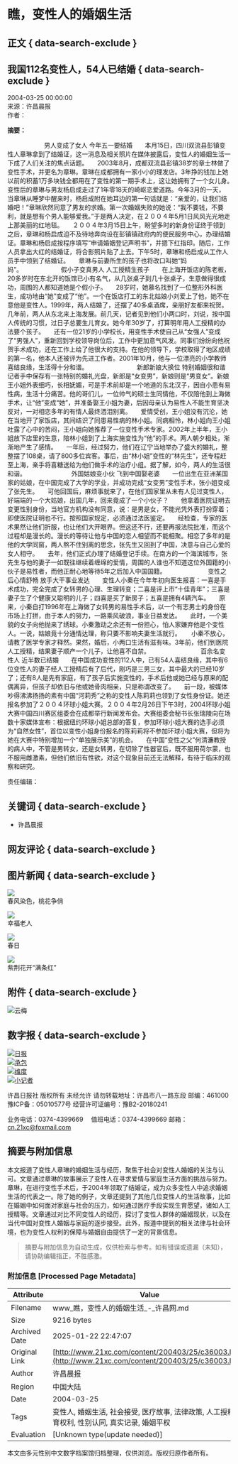 # 瞧，变性人的婚姻生活

## 正文 { data-search-exclude }


## 我国112名变性人，54人已结婚 { data-search-exclude }

2004-03-25 00:00:00  
来源：许昌晨报  
作者：

**摘要：**

                     男人变成了女人 今年五一要结婚　　本月15日，四川双流县彭镇变性人章琳拿到了结婚证，这一消息及相关照片在媒体披露后，变性人的婚姻生活一下成了人们关注的焦点话题。　　2003年8月，成都双流县彭镇38岁的章士林做了变性手术，并更名为章琳。章琳在成都拥有一家小小的理发店。3年挣的钱加上她以前的积蓄1万多块钱全都用在了变性的第一期手术上，这让她拥有了一个女儿身。　　变性后的章琳与男友杨启成走过了1年零18天的崎岖恋爱道路。今年3月的一天，当章琳从睡梦中醒来时，杨启成附在她耳边的第一句话就是：“亲爱的，让我们结婚吧！”章琳欣然同意了男友的求婚。第一次婚姻失败的她说：“我不要钱，不要利，就是想有个男人能够爱我。”于是两人决定，在２００４年5月1日风风光光地走上那美丽的红地毯。　　２００４年3月15日上午，盼望多时的新身份证终于领到之后，章琳和杨启成迫不及待地奔向设在彭镇镇政府内的便民服务中心，办理结婚证。章琳和杨启成按程序填写“申请婚姻登记声明书”，并摁下红指印。随后，工作人员拿出大红的结婚证，将合影照片贴了上去。下午5时，章琳和杨启成从工作人员手中领到了结婚证。　　章琳与前妻所生的孩子也将改口叫她“妈妈”。                      假小子变真男人 人工授精生孩子　　在上海开饭店的陈老板，20多岁时在东北开的饭馆已小有名气，从几张桌子到几十张桌子，生意做得很成功，周围的人都知道她是个假小子。　　28岁时，她慕名找到了一位整形外科医生，成功地由“她”变成了“他”。一个在饭店打工的东北姑娘小刘爱上了他，她不在意他是变性人。1999年，两人结婚了，还摆了40多桌酒席，亲朋好友都来祝贺。　　几年前，两人从东北来上海发展。前几天，记者见到他们小两口时，刘说，按中国人传统的习惯，过日子总要生儿育女。她今年30岁了，打算明年用人工授精的办法要个孩子。　　还有一位21岁的小学校长，用变性手术使自己从“女强人”变成了“男强人”，重新回到学校领导岗位后，工作中更加意气风发。同事们纷纷向他祝贺手术成功，还在工作上给了他很大的支持。在他的领导下，学校取得了地区成绩的第一名，他本人还被评为先进工作者。2001年10月，他与一位漂亮的小学教师喜结良缘，生活得十分和谐。                            新郎新娘大换位 特别婚姻很和谐　　记者手中保存有一张特别的婚礼光盘，新郎是“女变男”，新娘则是“男变女”。新娘王小姐外表细巧，长相妩媚，可是手术前却是一个地道的东北汉子，因自小患有易性病，生活十分痛苦。他的哥们儿，一位帅气的硕士生同情他，不仅陪他到上海做手术，让“他”变成“她”，并准备娶王小姐为妻，后因母亲认为易性人不能生育坚决反对，一对相恋多年的有情人最终洒泪别离。　　爱情受创，王小姐没有沉沦，她在当地开了家饭店，其间结识了同患易性病的林小姐。同病相怜，林小姐向王小姐吐露了心中的苦闷，王小姐向她推荐了一位变性手术专家。2002年上半年，王小姐放下店里的生意，陪林小姐到了上海实施变性为“他”的手术。两人朝夕相处，渐渐地产生了感情。　　一年后，经过努力，他们在辽宁当地举办了盛大的婚礼，整整摆了108桌，请了800多位宾客。事后，由“林小姐”变性的“林先生”，还专程赶至上海，亲手将喜糖送给为他们做手术的治疗小组。据了解，如今，两人的生活很和谐。                          外国姑娘变小伙 飞到中国娶老婆　　一位出生在亚洲某国家的姑娘，在中国完成了大学的学业，并成功完成“女变男”变性手术，张小姐变成了张先生。　　可他回国后，麻烦事就来了，在他们国家里从未有人见过变性人，好端端的一个大姑娘，出国几年，回来竟成了一个小伙子？　　他拿着医院证明去变更性别身份，当地官方机构没有同意，说：是男是女，不能光凭外表打扮穿着；即使医院证明也不行。按照国家规定，必须通过法医鉴定。　　经检查，专家的医术果然让他们折服，也让他们大开眼界。但这还不行，还要再报法院批准，而这个过程却是漫长的。漫长的等待让他与中国的恋人相望而不能相聚。相恋了多年的是他的大学同窗，两人熬不住别离的思念，张先生又回到了中国，决意与自己心爱的女人相守。　　去年，他们正式办理了结婚登记手续。在南方的一个海滨城市，张先生与他的妻子一如既往继续着缠绵的爱情，周围的人谁也不知道这位外国籍的小伙子是易性者，而他正耐心地等待5年之后加入中国国籍。                        变性之后心情舒畅 放手大干事业发达　　变性人小秦在今年年初向医生报喜：一喜是手术成功，完全完成了女转男的心理、生理转变；二喜是评上市“十佳青年”；三喜是妻子生了个健康又聪明的儿子；四喜是买了新房子；五喜是拥有4辆汽车。　　原来，小秦自打1996年在上海做了女转男的易性手术后，以一个有志男士的身份在市场上打拼，由于本人的努力，一路乘风破浪，事业日益发达。　　此时，一个美貌的女子向他抛来了绣球。小秦激动之余还有一份担心，怕人家嫌弃他是个变性人。一说，姑娘竟十分通情达理，称只要不影响夫妻生活就行。      小秦不放心，请教了医学专家才释然。果然，婚后，小两口生活有滋有味。3年前，他们到医院人工授精，结果妻子顺产一个儿子，让他喜不自禁。                             百余名变性人 近半数已结婚　　在中国成功变性的112人中，已有54人喜结良缘，其中有6位变性人的妻子经人工授精后有了后代，刚巧是三男三女，其中最大的已经10岁了；还有8人是先有家庭，有了孩子后实施变性的，手术后他或她已经与原来的配偶离异，但孩子却依旧与他或她骨肉相亲，只是称谓改变了。　　前一段，被媒体吵得沸沸扬扬的素有中国“河莉秀”之称的变性人陈莉莉也领到了女性身份证。她还报名参加了２００４环球小姐大赛。２００４年2月26日下午3时，2004环球小姐大赛中国四川赛区组委会在成都举行新闻发布会。大赛组委会秘书长张瑞陵向在场数十家媒体宣布：根据纽约环球小姐总部的答复，参加环球小姐大赛的选手必须为“自然女性”，首位以变性小姐身份报名的陈莉莉将不参加环球小姐大赛，但将为她在大赛中特别增加一个“单独展示美”的机会。　　在中国“变性之父”何清濂教授的病人中，不管是男转女，还是女转男，在切除了性器官后，既不服用荷尔蒙，也不服用雌激素，但他们依旧有性欲，对这个现象目前还无法解释，有待于临床的观察和研究。

责任编辑：

## 关键词 { data-search-exclude }

- 许昌晨报

## 网友评论 { data-search-exclude }

## 图片新闻 { data-search-exclude }

![](http://www.21xc.com/pic/201903/26/858f4e29-2bd6-41bd-8809-281dd9be7ba3.png)  
春风染色，桃花争俏  

![](http://www.21xc.com/pic/201903/26/03a5d792-8742-49e8-a69d-9ee085d1ce6d.png)  
幸福老人  

![](http://www.21xc.com/pic/201903/26/007a80d1-90d3-4e30-a25a-fa0568bd449a.png)  
春日  

![](http://www.21xc.com/pic/201903/25/d0506fa9-edab-4ba6-9195-5a64022f0222.png)  
紫荆花开“满条红”  

## 附件 { data-search-exclude }

![云梅](http://www.21xc.com/template/21xc/images/yunmei.png)  

## 数字报 { data-search-exclude }

[![日报](http://www.21xc.com/template/21xc/quanss/images/ribao.jpg)](http://szb.21xc.com/ribao)  
[![承包](http://www.21xc.com/template/21xc/quanss/images/chengbao.jpg)](http://szb.21xc.com/chenbao)  
[![维度](http://www.21xc.com/template/21xc/quanss/images/weidu.jpg)](http://dc.hnxhbook.com.cn:8080/content/jrwd/html/)  
[![小记者](http://www.21xc.com/template/21xc/quanss/images/xiaojizhe.png)](http://szb.21xc.com/xjzb)

许昌日报社 版权所有 未经允许 请勿转载地址：许昌市八一路东段 邮编：461000 豫ICP备：05010577号 经营许可证编号：豫B2-20180241  

业务电话：0374-4399669　 值班电话：0374-4399669 邮箱：cn.21xc@foxmail.com
<!-- tcd_original_link http://www.21xc.com/content/200403/25/c36003.html -->


## 摘要与附加信息

<!-- tcd_abstract -->
本文报道了变性人章琳的婚姻生活与经历，聚焦于社会对变性人婚姻的关注与认可。文章通过章琳的故事展示了变性人在寻求爱情与家庭生活方面的挑战与努力。章琳，在进行变性手术后，于2004年领取了结婚证，成为众多变性人中追求婚姻生活的代表之一。除了她的例子，文章还提到了其他几位变性人的生活故事，比如在婚姻中如何面对家庭与社会的压力，如何通过医疗手段实现生育愿望，诸如人工授精等。文章通过对比不同变性人的经历，探讨了变性人群体的婚姻现状，以及在当代中国对变性人婚姻与家庭的逐步接受。此外，报道中提到的相关法律与社会环境，也为变性人权利的保障与婚姻自由提供了一定的背景信息。
<!-- tcd_abstract_end -->

> 摘要与附加信息为自动生成，仅供检索与参考。如有错误或遗漏（未知），请协助编辑指正，不胜感激。

### 附加信息 [Processed Page Metadata]

| Attribute       | Value                                  |
|-----------------|----------------------------------------|
| Filename        | www_瞧，变性人的婚姻生活_-_许昌网.md                             |
| Size            | 9216 bytes                           |
| Archived Date   | 2025-01-22 22:47:07                             |
| Original Link   | [http://www.21xc.com/content/200403/25/c36003.html](http://www.21xc.com/content/200403/25/c36003.html)                       |
| Author          | 许昌晨报                               |
| Region          | 中国大陆                               |
| Date            | 2004-03-25                                 |
| Tags            | 变性人, 婚姻生活, 社会接受, 医疗故事, 法律政策, 人工授精, 生育权利, 性别认同, 真实记录, 婚姻平权                                 |
| Evaluation            | [Unknown type(update needed)]                                 |
<!-- tcd_table_end -->

本文由多元性别中文数字档案馆归档整理，仅供浏览。版权归原作者所有。
